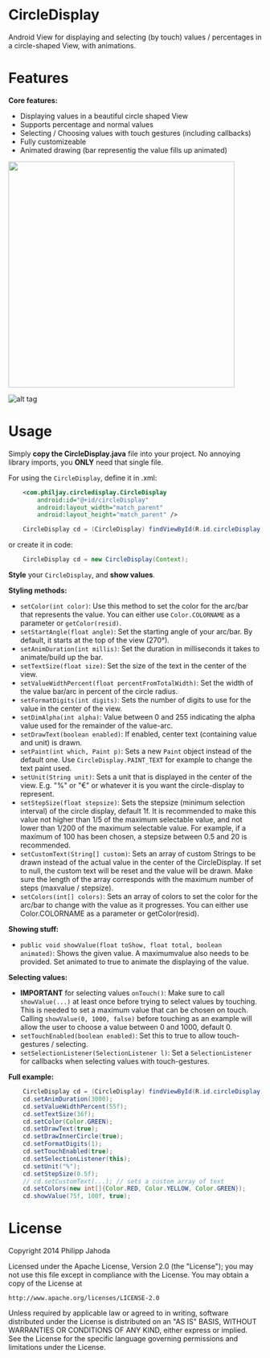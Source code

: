 CircleDisplay
=============

Android View for displaying and selecting (by touch) values / percentages in a circle-shaped View, with animations.

Features
=======

**Core features:**
 - Displaying values in a beautiful circle shaped View
 - Supports percentage and normal values
 - Selecting / Choosing values with touch gestures (including callbacks)
 - Fully customizeable
 - Animated drawing (bar representig the value fills up animated)

<img src="https://raw.github.com/PhilJay/CircleDisplay/master/screenshots/circle_display.png" width="450">

![alt tag](https://raw.github.com/PhilJay/CircleDisplay/master/screenshots/circledisplay_demo.gif) 

Usage
=======

Simply **copy the CircleDisplay.java** file into your project. No annoying library imports, you **ONLY** need that single file.

For using the <code>CircleDisplay</code>, define it in .xml:
```xml
    <com.philjay.circledisplay.CircleDisplay
        android:id="@+id/circleDisplay"
        android:layout_width="match_parent"
        android:layout_height="match_parent" />
``` 
```java
    CircleDisplay cd = (CircleDisplay) findViewById(R.id.circleDisplay);
``` 

or create it in code:
```java
    CircleDisplay cd = new CircleDisplay(Context);
```   


**Style** your <code>CircleDisplay</code>, and **show values**.

**Styling methods:**
 - <code>setColor(int color)</code>: Use this method to set the color for the arc/bar that represents the value. You can either use <code>Color.COLORNAME</code> as a parameter or <code>getColor(resid)</code>.
 - <code>setStartAngle(float angle)</code>: Set the starting angle of your arc/bar. By default, it starts at the top of the view (270°).
 - <code>setAnimDuration(int millis)</code>: Set the duration in milliseconds it takes to animate/build up the bar.
 - <code>setTextSize(float size)</code>: Set the size of the text in the center of the view.
 - <code>setValueWidthPercent(float percentFromTotalWidth)</code>: Set the width of the value bar/arc in percent of the circle radius.
 - <code>setFormatDigits(int digits)</code>: Sets the number of digits to use for the value in the center of the view.
 - <code>setDimAlpha(int alpha)</code>: Value between 0 and 255 indicating the alpha value used for the remainder of the value-arc.
 - <code>setDrawText(boolean enabled)</code>: If enabled, center text (containing value and unit) is drawn.
 - <code>setPaint(int which, Paint p)</code>: Sets a new <code>Paint</code> object instead of the default one. Use <code>CircleDisplay.PAINT_TEXT</code> for example to change the text paint used.
 - <code>setUnit(String unit)</code>: Sets a unit that is displayed in the center of the view. E.g. "%" or "€" or whatever it is you want the circle-display to represent.
 - <code>setStepSize(float stepsize)</code>: Sets the stepsize (minimum selection interval) of the circle display,
default 1f. It is recommended to make this value not higher than 1/5 of the maximum selectable value, and not lower than 1/200 of the maximum selectable value. For example, if a maximum of 100 has been chosen, a stepsize between 0.5 and 20 is recommended.
 - <code>setCustomText(String[] custom)</code>: Sets an array of custom Strings to be drawn instead of the actual value in the center of the CircleDisplay. If set to null, the custom text will be reset and the value will be drawn. Make sure the length of the array corresponds with the maximum number of steps (maxvalue / stepsize).
 - <code>setColors(int[] colors)</code>: Sets an array of colors to set the color for the arc/bar to change with the value as it progresses. You can either use Color.COLORNAME as a parameter or getColor(resid).
  
**Showing stuff:**
 - <code>public void showValue(float toShow, float total, boolean animated)</code>: Shows the given value. A maximumvalue also needs to be provided. Set animated to true to animate the displaying of the value.

 
**Selecting values:**
 - **IMPORTANT** for selecting values <code>onTouch()</code>: Make sure to call <code>showValue(...)</code> at least once before trying to select values by touching. This is needed to set a maximum value that can be chosen on touch. Calling <code>showValue(0, 1000, false)</code> before touching as an example will allow the user to choose a value between 0 and 1000, default 0.
 - <code>setTouchEnabled(boolean enabled)</code>: Set this to true to allow touch-gestures / selecting.
 - <code>setSelectionListener(SelectionListener l)</code>: Set a <code>SelectionListener</code> for callbacks when selecting values with touch-gestures. 


**Full example:**
```java
    CircleDisplay cd = (CircleDisplay) findViewById(R.id.circleDisplay);
    cd.setAnimDuration(3000);
    cd.setValueWidthPercent(55f);
    cd.setTextSize(36f);
    cd.setColor(Color.GREEN);
    cd.setDrawText(true);
    cd.setDrawInnerCircle(true);
    cd.setFormatDigits(1);
    cd.setTouchEnabled(true);
    cd.setSelectionListener(this);
    cd.setUnit("%");
    cd.setStepSize(0.5f);
    // cd.setCustomText(...); // sets a custom array of text
    cd.setColors(new int[]{Color.RED, Color.YELLOW, Color.GREEN});
    cd.showValue(75f, 100f, true);
``` 

License
=======
Copyright 2014 Philipp Jahoda

Licensed under the Apache License, Version 2.0 (the "License");
you may not use this file except in compliance with the License.
You may obtain a copy of the License at

    http://www.apache.org/licenses/LICENSE-2.0

Unless required by applicable law or agreed to in writing, software
distributed under the License is distributed on an "AS IS" BASIS,
WITHOUT WARRANTIES OR CONDITIONS OF ANY KIND, either express or implied.
See the License for the specific language governing permissions and
limitations under the License.
